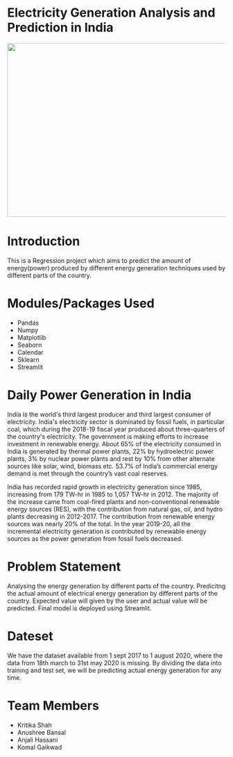 # Electricity Generation Analysis and Prediction in India
<p align="center">
  <img width="700" height="400" src="https://cdn-images-1.medium.com/max/1600/1*60gs-SFYyooZZBxatuoNJw.jpeg">
</p>

# Introduction
This is a Regression project which aims to predict the amount of energy(power) produced by different energy generation techniques used by different parts of the country.

# Modules/Packages Used
* Pandas
* Numpy
* Matplotlib
* Seaborn
* Calendar
* Sklearn
* Streamlit

# Daily Power Generation in India
India is the world's third largest producer and third largest consumer of electricity. India's electricity sector is dominated by fossil fuels, in particular coal, which during the 2018-19 fiscal year produced about three-quarters of the country's electricity. The government is making efforts to increase investment in renewable energy. About 65% of the electricity consumed in India is generated by thermal power plants, 22% by hydroelectric power plants, 3% by nuclear power plants and rest by 10% from other alternate sources like solar, wind, biomass etc. 53.7% of India’s commercial energy demand is met through the country’s vast coal reserves.

India has recorded rapid growth in electricity generation since 1985, increasing from 179 TW-hr in 1985 to 1,057 TW-hr in 2012. The majority of the increase came from coal-fired plants and non-conventional renewable energy sources (RES), with the contribution from natural gas, oil, and hydro plants decreasing in 2012-2017. The contribution from renewable energy sources was nearly 20% of the total. In the year 2019-20, all the incremental electricity generation is contributed by renewable energy sources as the power generation from fossil fuels decreased.

# Problem Statement
Analysing the energy generation by different parts of the country. Predicitng the actual amount of electrical energy generation by different parts of the country. Expected value will given by the user and actual value will be predicted. Final model is deployed using Streamlit.

# Dateset
We have the dataset available from  1 sept 2017 to 1 august 2020, where the data from 18th march to 31st may 2020 is missing. By dividing the data into training and test set, we will be predicting actual energy generation for any time.

# Team Members
* Kritika Shah
* Anushree Bansal
* Anjali Hassani
* Komal Gaikwad

